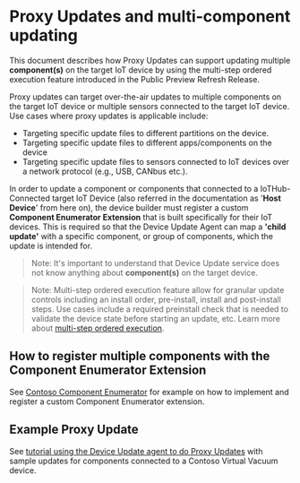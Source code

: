 # Proxy Updates and multi-component updating

This document describes how Proxy Updates can support updating multiple **component(s)** on the target IoT device by using the multi-step ordered execution feature introduced in the Public Preview Refresh Release.  

Proxy updates can target over-the-air updates to multiple components on the target IoT device or multiple sensors connected to the target IoT device. Use cases where proxy updates is applicable include:

* Targeting specific update files to different partitions on the device.
* Targeting specific update files to different apps/components on the device  
* Targeting specific update files to sensors connected to IoT devices over a network protocol (e.g., USB, CANbus etc.).

In order to update a component or components that connected to a IoTHub-Connected target IoT Device (also referred in the documentation as '**Host Device**' from here on), the device builder must register a custom **Component Enumerator Extension** that is built specifically for their IoT devices. This is required so that the Device Update Agent can map a **'child update'** with a specific component, or group of components, which the update is intended for.  

> Note: It's important to understand that Device Update service does not know anything about **component(s)** on the target device.

> Note: Multi-step ordered execution feature allow for granular update controls including an install order, pre-install, install and post-install steps. Use cases include
> a required preinstall check that is needed to validate the device state before starting an update, etc. Learn more about [multi-step ordered execution](../agent-reference/update-manifest-v4-schema.md).

## How to register multiple components with the Component Enumerator Extension

See [Contoso Component Enumerator](../../src/extensions/component_enumerators/examples/contoso_component_enumerator/README.md) for example on how to implement and register a custom Component Enumerator extension.

## Example Proxy Update

See [tutorial using the Device Update agent to do Proxy Updates](../../src/extensions/component_enumerators/examples/contoso_component_enumerator/demo/README.md) with sample updates for components connected to a Contoso Virtual Vacuum device.
